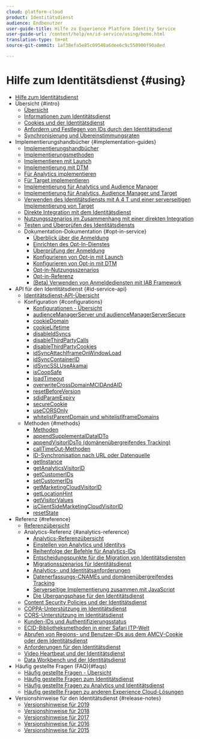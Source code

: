 ```yaml
---
cloud: platform-cloud
product: Identitätsdienst
audience: Endbenutzer
user-guide-title: Hilfe zu Experience Platform Identity Service
user-guide-url: /content/help/en/id-service/using/home.html
translation-type: tm+mt
source-git-commit: 1af38efa5e85c09548a6dee6c9c550900f90a8ed

---
```



# Hilfe zum Identitätsdienst {#using}

+ [Hilfe zum Identitätsdienst](home.md)
+ Übersicht  {#intro}
   + [Übersicht  ](introduction/overview.md)
   + [Informationen zum Identitätsdienst](introduction/about-id-service.md)
   + [Cookies und der Identitätsdienst](introduction/cookies.md)
   + [Anfordern und Festlegen von IDs durch den Identitätsdienst](introduction/id-request.md)
   + [Synchronisierung und Übereinstimmungsraten](introduction/match-rates.md)
+ Implementierungshandbücher {#implementation-guides}
   + [Implementierungshandbücher](implementation-guides/implementation-guides.md)
   + [Implementierungsmethoden](implementation-guides/implementation-methods.md)
   + [Implementieren mit Launch](implementation-guides/ecid-implement-with-launch.md)
   + [Implementierung mit DTM](implementation-guides/standard.md)
   + [Für Analytics implementieren](implementation-guides/setup-analytics.md)
   + [Für Target implementieren](implementation-guides/setup-target.md)
   + [Implementierung für Analytics und Audience Manager](implementation-guides/setup-aam-analytics.md)
   + [Implementierung für Analytics, Audience Manager und Target](implementation-guides/setup-aam-analytics-target.md)
   + [Verwenden des Identitätsdiensts mit A 4 T und einer serverseitigen Implementierung von Target](implementation-guides/ecid-a4t-target.md)
   + [Direkte Integration mit dem Identitätsdienst](implementation-guides/direct-integration.md)
   + [Nutzungsszenarios im Zusammenhang mit einer direkten Integration](implementation-guides/direct-integration-examples.md)
   + [Testen und Überprüfen des Identitätsdiensts](implementation-guides/test-verify.md)
   + Dokumentation-Dokumentation {#opt-in-service}
      + [Überblick über die Anmeldung](implementation-guides/opt-in-service/optin-overview.md)
      + [Einrichten des Opt-In-Dienstes](implementation-guides/opt-in-service/getting-started.md)
      + [Überprüfung der Anmeldung](implementation-guides/opt-in-service/testing-optin-and-iab-plugin.md)
      + [Konfigurieren von Opt-in mit Launch](implementation-guides/opt-in-service/launch.md)
      + [Konfigurieren von Opt-in mit DTM](implementation-guides/opt-in-service/optin-dtm.md)
      + [Opt-in-Nutzungsszenarios](implementation-guides/opt-in-service/use-cases.md)
      + [Opt-in-Referenz](implementation-guides/opt-in-service/api.md)
      + [(Beta) Verwenden von Anmeldediensten mit IAB Framework](implementation-guides/opt-in-service/iab.md)
+ API für den Identitätsdienst {#id-service-api}
   + [Identitätsdienst-API-Übersicht](library/library.md)
   + Konfiguration {#configurations}
      + [Konfigurationen - Übersicht](library/function-vars/function-vars.md)
      + [audienceManagerServer und audienceManagerServerSecure](library/function-vars/subdomain-config.md)
      + [cookieDomain](library/function-vars/cookiedomain.md)
      + [cookieLifetime](library/function-vars/cookielifetime.md)
      + [disableIdSyncs](library/function-vars/disableidsync.md)
      + [disableThirdPartyCalls](library/function-vars/disablethirdpartycalls.md)
      + [disableThirdPartyCookies](library/function-vars/disable-cookies.md)
      + [idSyncAttachIframeOnWindowLoad](library/function-vars/idsyncattachiframeonwindowload.md)
      + [idSyncContainerID](library/function-vars/idsyncontainerid.md)
      + [idSyncSSLUseAkamai](library/function-vars/idsyncssluseakamai.md)
      + [isCoopSafe](library/function-vars/coopsafe.md)
      + [loadTimeout](library/function-vars/loadtimeout.md)
      + [overwriteCrossDomainMCIDAndAID](library/function-vars/overwrite-visitor-id.md)
      + [resetBeforeVersion](library/function-vars/resetbeforeversion.md)
      + [sdidParamExpiry](library/function-vars/sdidparamexpiry.md)
      + [secureCookie](library/function-vars/securecookie.md)
      + [useCORSOnly](library/function-vars/use-cors-only.md)
      + [whitelistParentDomain und whitelistIframeDomains](library/function-vars/whitelistdomain.md)
   + Methoden {#methods}
      + [Methoden](library/get-set/get-set.md)
      + [appendSupplementalDataIDTo](library/get-set/appendsupplementaldataidto.md)
      + [appendVisitorIDsTo (domänenübergreifendes Tracking)](library/get-set/appendvisitorid.md)
      + [callTimeOut-Methoden](library/get-set/timeout-functions.md)
      + [ID-Synchronisation nach URL oder Datenquelle](library/get-set/idsync.md)
      + [getInstance](library/get-set/getinstance.md)
      + [getAnalyticsVisitorID](library/get-set/getanalyticsvisitorid.md)
      + [getCustomerIDs](library/get-set/getcustomerids.md)
      + [setCustomerIDs](library/get-set/setcustomerids.md)
      + [getMarketingCloudVisitorID](library/get-set/getmcvid.md)
      + [getLocationHint](library/get-set/getlocationhint.md)
      + [getVisitorValues](library/get-set/getvisitorvalues.md)
      + [isClientSideMarketingCloudVisitorID](library/get-set/client-side-id.md)
      + [resetState](library/get-set/resetstate.md)
+ Referenz {#reference}
   + [Referenzübersicht](reference/reference.md)
   + Analytics-Referenz {#analytics-reference}
      + [Analytics-Referenzübersicht](reference/analytics-reference/analytics-reference.md)
      + [Einstellen von Analytics und Identitys](reference/analytics-reference/analytics-ids.md)
      + [Reihenfolge der Befehle für Analytics-IDs](reference/analytics-reference/analytics-order-of-operations.md)
      + [Entscheidungspunkte für die Migration von Identitätsdiensten](reference/analytics-reference/migration-decisions.md)
      + [Migrationsszenarios für Identitätsdienst](reference/analytics-reference/migration-scenarios.md)
      + [Analytics- und Identitätsanforderungen](reference/analytics-reference/legacy-analytics.md)
      + [Datenerfassungs-CNAMEs und domänenübergreifendes Tracking](reference/analytics-reference/cname.md)
      + [Serverseitige Implementierung zusammen mit JavaScript](reference/analytics-reference/server-side.md)
      + [Die Übergangsphase für den Identitätsdienst](reference/analytics-reference/grace-period.md)
   + [Content Security Policies und der Identitätsdienst](reference/csp.md)
   + [COPPA-Unterstützung im Identitätsdienst](reference/coppa.md)
   + [CORS-Unterstützung im Identitätsdienst](reference/cors.md)
   + [Kunden-IDs und Authentifizierungsstatus](reference/authenticated-state.md)
   + [ECID-Bibliotheksmethoden in einer Safari ITP-Welt](reference/ecid-library-methods.md)
   + [Abrufen von Regions- und Benutzer-IDs aus dem AMCV-Cookie oder dem Identitätsdienst](reference/regions.md)
   + [Anforderungen für den Identitätsdienst](reference/requirements.md)
   + [Video Heartbeat und der Identitätsdienst](reference/heartbeat.md)
   + [Data Workbench und der Identitätsdienst](reference/dwb.md)
+ Häufig gestellte Fragen (FAQ){#faqs}
   + [Häufig gestellte Fragen - Übersicht](faq-intro/faq-intro.md)
   + [Häufig gestellte Fragen zum Identitätsdienst](faq-intro/faq.md)
   + [Häufig gestellte Fragen zu Analytics und Identitätsdienst](faq-intro/analytics-faq.md)
   + [Häufig gestellte Fragen zu anderen Experience Cloud-Lösungen](faq-intro/other-faq.md)
+ Versionshinweise für den Identitätsdienst {#release-notes}
   + [Versionshinweise für 2019](release-notes/release-notes.md)
   + [Versionshinweise für 2018](release-notes/notes-2018.md)
   + [Versionshinweise für 2017](release-notes/notes-2017.md)
   + [Versionshinweise für 2016](release-notes/notes-2016.md)
   + [Versionshinweise für 2015](release-notes/notes-2015.md)
